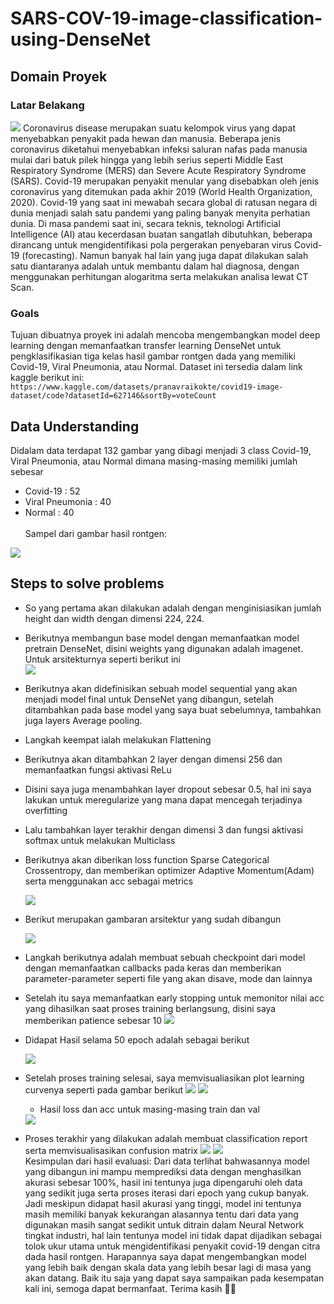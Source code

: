 # SARS-COV-19-image-classification-using-DenseNet
## **Domain Proyek**
### **Latar Belakang** 
<image src='https://github.com/RidwendDev/SARS-COV-19-image-classification-using-DenseNet/blob/main/image/3670887.jpg'>
Coronavirus disease merupakan suatu kelompok virus yang dapat 
menyebabkan penyakit pada hewan dan manusia. Beberapa jenis coronavirus
diketahui menyebabkan infeksi saluran nafas pada manusia mulai dari batuk pilek 
hingga yang lebih serius seperti Middle East Respiratory Syndrome (MERS) dan 
Severe Acute Respiratory Syndrome (SARS). Covid-19 merupakan penyakit 
menular yang disebabkan oleh jenis coronavirus yang ditemukan pada akhir 2019
(World Health Organization, 2020). Covid-19 yang saat ini mewabah secara global 
di ratusan negara di dunia menjadi salah satu pandemi yang paling banyak menyita 
perhatian dunia. Di masa pandemi saat ini, secara teknis, teknologi Artificial Intelligence (AI) atau kecerdasan buatan sangatlah dibutuhkan, beberapa dirancang untuk mengidentifikasi pola pergerakan penyebaran virus Covid-19 (forecasting). Namun banyak hal lain yang juga dapat dilakukan salah satu diantaranya adalah untuk membantu dalam hal diagnosa, dengan menggunakan perhitungan alogaritma serta melakukan analisa lewat CT Scan.

### **Goals**
Tujuan dibuatnya proyek ini adalah mencoba mengembangkan model deep learning dengan memanfaatkan transfer learning DenseNet untuk pengklasifikasian tiga kelas hasil gambar rontgen dada yang memiliki Covid-19, Viral Pneumonia, atau Normal. Dataset ini tersedia dalam link kaggle berikut ini: `https://www.kaggle.com/datasets/pranavraikokte/covid19-image-dataset/code?datasetId=627146&sortBy=voteCount`


## **Data Understanding**
Didalam data terdapat 132 gambar yang dibagi menjadi 3 class Covid-19, Viral Pneumonia, atau Normal dimana masing-masing memiliki jumlah sebesar
- Covid-19 : 52
- Viral Pneumonia : 40 
- Normal : 40 <br><br>
Sampel dari gambar hasil rontgen: <br> 
<image src='https://github.com/RidwendDev/SARS-COV-19-image-classification-using-DenseNet/blob/main/image/ct.png'>
   

## Steps to solve problems
- So yang pertama akan dilakukan adalah dengan menginisiasikan jumlah height dan width dengan dimensi 224, 224.
- Berikutnya membangun base model dengan memanfaatkan model pretrain DenseNet, disini weights yang digunakan adalah imagenet. Untuk arsitekturnya seperti berikut ini<br>
   <img src='https://github.com/RidwendDev/SARS-COV-19-image-classification-using-DenseNet/blob/main/image/demse.png'>
- Berikutnya akan didefinisikan sebuah model sequential yang akan menjadi model final untuk DenseNet yang dibangun, setelah ditambahkan pada base model yang saya buat sebelumnya, tambahkan juga layers Average pooling.
- Langkah keempat ialah melakukan Flattening
- Berikutnya akan ditambahkan 2 layer dengan dimensi 256 dan memanfaatkan fungsi aktivasi ReLu
- Disini saya juga menambahkan layer dropout sebesar 0.5, hal ini saya lakukan untuk meregularize yang mana dapat mencegah terjadinya overfitting
- Lalu tambahkan layer terakhir dengan dimensi 3 dan fungsi aktivasi softmax untuk melakukan Multiclass
- Berikutnya akan diberikan loss function Sparse Categorical Crossentropy, dan memberikan optimizer Adaptive Momentum(Adam) serta menggunakan acc sebagai metrics

   <img src='https://github.com/RidwendDev/SARS-COV-19-image-classification-using-DenseNet/blob/main/image/ars1.png'>
- Berikut merupakan gambaran arsitektur yang sudah dibangun

   <img src='https://github.com/RidwendDev/SARS-COV-19-image-classification-using-DenseNet/blob/main/image/ars2.png'>
- Langkah berikutnya adalah membuat sebuah checkpoint dari model dengan memanfaatkan callbacks pada keras dan memberikan parameter-parameter seperti file yang akan disave, mode dan lainnya
-  Setelah itu saya memanfaatkan early stopping untuk memonitor nilai acc yang dihasilkan saat proses training berlangsung, disini saya memberikan patience sebesar 10
   <img src='https://github.com/RidwendDev/SARS-COV-19-image-classification-using-DenseNet/blob/main/image/callbak.png'>
-  Didapat Hasil selama 50 epoch adalah sebagai berikut
   
   <img src='https://github.com/RidwendDev/SARS-COV-19-image-classification-using-DenseNet/blob/main/image/epoch.png'>
- Setelah proses training selesai, saya memvisualiasikan plot learning curvenya seperti pada gambar berikut
   <img src='https://github.com/RidwendDev/SARS-COV-19-image-classification-using-DenseNet/blob/main/image/1.png'>
   <img src='https://github.com/RidwendDev/SARS-COV-19-image-classification-using-DenseNet/blob/main/image/2.png'>
   * Hasil loss dan acc untuk masing-masing train dan val
   <img src='https://github.com/RidwendDev/SARS-COV-19-image-classification-using-DenseNet/blob/main/image/trainval.png'>
- Proses terakhir yang dilakukan adalah membuat classification report serta memvisualisasikan confusion matrix
   <img src='https://github.com/RidwendDev/SARS-COV-19-image-classification-using-DenseNet/blob/main/image/creport.png'>
   <img src='https://github.com/RidwendDev/SARS-COV-19-image-classification-using-DenseNet/blob/main/image/confmat.png'>
   <br>Kesimpulan dari hasil evaluasi:
      Dari data terlihat bahwasannya model yang dibangun ini mampu memprediksi data dengan menghasilkan akurasi sebesar 100%, hasil ini tentunya juga dipengaruhi oleh data yang sedikit juga serta proses iterasi dari epoch yang cukup banyak. Jadi meskipun didapat hasil akurasi yang tinggi, model ini tentunya masih memiliki banyak kekurangan alasannya tentu dari data yang digunakan masih sangat sedikit untuk ditrain dalam Neural Network tingkat industri, hal lain tentunya model ini tidak dapat dijadikan sebagai tolok ukur utama untuk mengidentifikasi penyakit covid-19 dengan citra dada hasil rontgen. Harapannya saya dapat mengembangkan model yang lebih baik dengan skala data yang lebih besar lagi di masa yang akan datang. Baik itu saja yang dapat saya sampaikan pada kesempatan kali ini, semoga dapat bermanfaat. Terima kasih 🙏🏻 
   
   
   
   
   

